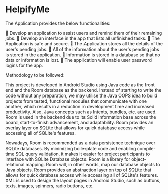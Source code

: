 # HelpifyMe

The Application provides the below functionalities:

 Develop an application to assist users and remind them of their remaining jobs.
 Develop an interface in the app that lists all unfinished tasks.
 The Application is safe and secure.
 The Application stores all the details of the user's pending jobs.
 All of the information about the user's pending jobs is stored in the application.
 Information is stored in a database so that no data or information is lost.
 The application will enable user password logins for the app.

Methodology to be followed:

This project is developed in Android Studio using Java code as the front end and the Room database as the backend. Instead of starting to write the code without any preparation, we may utilise the Java OOPS idea to build projects from tested, functional modules that communicate with one another, which results in a reduction in development time and increased productivity. Also, Java concepts such as Intents, bundles, etc. are used. Room is used in the backend due to its Solid information base across the board, start-to-finish advancement, and adaptability. Room provides an overlay layer on SQLite that allows for quick database access while accessing all of SQLite's features.
 
Nowadays, Room is recommended as a data persistence technique over SQLite databases. By minimizing boilerplate code and enabling compile-time SQL query validation, it makes it easier for project participants to interface with SQLite Database objects. Room is a library for object-relational mapping. Room will, in other words, map our database objects to Java objects. Room provides an abstraction layer on top of SQLite that allows for quick database access while accessing all of SQLite's features. XML is used to design the layout pages in Android Studio, such as buttons, texts, images, spinners, radio buttons, etc.
